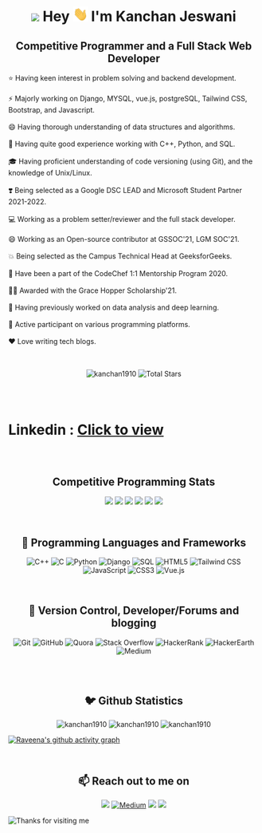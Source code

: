 <h1 align="center">  <img src="https://github.com/JayantGoel001/JayantGoel001/blob/master/GIF/Earth.gif" width="24px" style="max-width:100%;"> Hey <img src="https://github.com/ABSphreak/ABSphreak/blob/master/gifs/Hi.gif" width="30px"> I'm Kanchan Jeswani</h1>

<h2 align="center"> Competitive Programmer and a Full Stack Web Developer</h2>      


<p align="center">
  <samp>
    <p>
  ⭐ Having keen interest in problem solving and backend development.
<br>
       <br>
   ⚡  Majorly working on Django, MYSQL, vue.js, postgreSQL, Tailwind CSS, Bootstrap, and Javascript.
    <br>
      <br>
    😄  Having thorough understanding of data structures and algorithms.
    <br>
       <br>
     👀  Having quite good experience working with C++, Python, and SQL.
    <br>
       <br>
    🎓  Having proficient understanding of code versioning (using Git), and the knowledge of Unix/Linux.
    <br> <br>
   ❣️  Being selected as a Google DSC LEAD and Microsoft Student Partner 2021-2022.
     <br> <br>
    💻  Working as a problem setter/reviewer and the full stack developer.
    <br> <br>
   😄  Working as an Open-source contributor at GSSOC'21, LGM SOC'21.
    <br> <br>
   💥  Being selected as the Campus Technical Head at GeeksforGeeks.
     <br> <br>
    🤩  Have been a part of the CodeChef 1:1 Mentorship Program 2020.
    <br> <br>
    👩‍🎓  Awarded with the Grace Hopper Scholarship'21.
    <br> <br>
    🌟  Having previously worked on data analysis and deep learning. 
    <br> <br>
     🌱  Active participant on various programming platforms.
   <br> <br>
    ❤️  Love writing tech blogs.

<br>
  </samp><br><br>

  

  <p align="center">
 <img src="https://komarev.com/ghpvc/?username=kanchan1910" alt="kanchan1910" /> 
  <img src="https://img.shields.io/github/stars/kanchan1910?label=Stars" alt="Total Stars">
</p>
<br><br>

 # **Linkedin** : <a href="https://www.linkedin.com/in/kanchan-jeswani-888827173/" target="_blank" rel="nofollow">Click to view</a></p>
 <br>
   

<h2 align="center">Competitive Programming Stats</h2>
<p align="center">
<a target="_blank" href="https://leetcode.com/Kanchan19102000/"><img src="https://img.shields.io/badge/Leetcode-%2312100E.svg?&style=for-the-badge&logo=leetcode&logoColor=white" /></a>
<a target="_blank" href="https://www.codechef.com/users/kanchan1930"><img src="https://img.shields.io/badge/Codechef-%23D14836.svg?&style=for-the-badge&logo=codecheflogoColor=white" /></a>
<a target="_blank" href="https://codeforces.com/profile/kanchan_jeswani/"><img src="https://img.shields.io/badge/codeforces-%230077B5.svg?&style=for-the-badge&logo=codeforceslogoColor=white" /></a>
<a target="_blank" href="https://www.hackerrank.com/kanchanjeswani21/"><img src="https://img.shields.io/badge/hackerrank-%23F7DF1E.svg?&style=for-the-badge&logo=hackerranklogoColor=white" /></a>
<a target="_blank" href="https://www.hackerearth.com/@kanchan134/"><img src="https://img.shields.io/badge/hackerearth-%23092E20.svg?&style=for-the-badge&logo=hackerearthlogoColor=white" /></a>
  <a target="_blank" href="https://auth.geeksforgeeks.org/user/kanchanjeswani/practice/"><img src="https://img.shields.io/badge/geeksforgeeks-%23323330.svg?&style=for-the-badge&logo=geeksforgeekslogoColor=white" /></a>
</p>

<br>
<h2 align="center"> 🔭 Programming Languages and Frameworks</h2>
<p align="center">
<img alt="C++" src="https://img.shields.io/badge/c++%20-%2300599C.svg?&style=for-the-badge&logo=c%2B%2B&ogoColor=white"/>
<img alt="C" src="https://img.shields.io/badge/c%20-%23F7DF1E.svg?&style=for-the-badge&logo=c&logoColor=white"/>
<img alt="Python" src="https://img.shields.io/badge/python%20-%2314354C.svg?&style=for-the-badge&logo=python&logoColor=white"/>
  <img alt="Django" src="https://img.shields.io/badge/django%20-%23092E20.svg?&style=for-the-badge&logo=django&logoColor=white"/>
  <img alt="SQL" src="https://img.shields.io/badge/SQL%20-%23F7DF1E.svg?&style=for-the-badge&logo=sql&logoColor=white"/>
<img alt="HTML5" src="https://img.shields.io/badge/html5%20-%23E34F26.svg?&style=for-the-badge&logo=html5&logoColor=white"/>
<img alt="Tailwind CSS" src="https://img.shields.io/badge/Tailwind CSS%20-%2343853D.svg?&style=for-the-badge&logo=node.js&logoColor=white"/>
<img alt="JavaScript" src="https://img.shields.io/badge/javascript%20-%23323330.svg?&style=for-the-badge&logo=javascript&logoColor=%23F7DF1E"/>
<img alt="CSS3" src="https://img.shields.io/badge/css3%20-%231572B6.svg?&style=for-the-badge&logo=css3&logoColor=white"/>
  <img alt="Vue.js" src="https://img.shields.io/badge/vue%20-%2320232a.svg?&style=for-the-badge&logo=vue&logoColor=%2361DAFB"/>

</p>
<br>
<h2 align="center"> 🔭 Version Control, Developer/Forums and blogging</h2>
<p align="center">
  <img alt="Git" src="https://img.shields.io/badge/git%20-%23F05033.svg?&style=for-the-badge&logo=git&logoColor=white"/>
<img alt="GitHub" src="https://img.shields.io/badge/github%20-%23121011.svg?&style=for-the-badge&logo=github&logoColor=white"/>
<img alt="Quora" src="https://img.shields.io/badge/Quora%20-%23B92B27.svg?&style=for-the-badge&logo=Quora&logoColor=white"/>
<img alt="Stack Overflow" src="https://img.shields.io/badge/-Stack%20overflow-FE7A16?style=for-the-badge&logo=stack-overflow&logoColor=white"/>
<img alt="HackerRank" src="https://img.shields.io/badge/-Hackerrank-2EC866?style=for-the-badge&logo=HackerRank&logoColor=white"/>
<img alt="HackerEarth" src="https://img.shields.io/badge/HackerEarth%20-%232C3454.svg?&style=for-the-badge&logo=HackerEarth&logoColor=Blue"/>
<img alt="Medium" src="https://img.shields.io/badge/Medium-12100E?style=for-the-badge&logo=medium&logoColor=white"/>

</p>
<br><br>

<h2 align="center">🐦 Github Statistics </h2>
<p align="center">

<img src="https://github-readme-streak-stats.herokuapp.com/?user=kanchan1910&theme=tokyonight" alt="kanchan1910" />
<img src="https://github-readme-stats.vercel.app/api?username=kanchan1910&show_icons=true&hide_border=true&theme=tokyonight" alt="kanchan1910" />
<img src="https://github-readme-stats.vercel.app/api/top-langs/?username=kanchan1910&layout=compact&theme=tokyonight" alt="kanchan1910" />
<!-- <img src="https://github-contribution-stats.vercel.app/api/?username=kanchan1910" alt="kanchan1910" /> -->
<!-- <img src="https://activity-graph.herokuapp.com/graph?username=kanchan1910" alt="kanchan1910" /> -->
</p>

[![Raveena's github activity graph](https://activity-graph.herokuapp.com/graph?username=kanchan1910&bg_color=000000&color=4cd8f0&line=2fc8ee&point=ffffff&area=true&hide_border=true)](https://github.com/RaveenaBhasin/github-readme-activity-graph)

<br>
<h2 align="center">📫 Reach out to me on</h2>
<p align="center">
<a target="_blank"href="https://www.linkedin.com/in/kanchan-jeswani-888827173/"><img src="https://img.shields.io/badge/linkedin-%230077B5.svg?&style=for-the-badge&logo=linkedin&logoColor=white" /></a>
<a href="https://kanchanjeswani2000.medium.com/" target = "_blank" rel="nofollow"><img alt="Medium" src="https://camo.githubusercontent.com/49c80c79c674e543c2c7c2ee7930cc15791f4bd56da17c4b3c91c273349bef8d/68747470733a2f2f696d672e736869656c64732e696f2f62616467652f6d656469756d2d2532333132313030452e7376673f267374796c653d666f722d7468652d6261646765266c6f676f3d6d656469756d266c6f676f436f6c6f723d7768697465" data-canonical-src="https://img.shields.io/badge/medium-%2312100E.svg?&amp;style=for-the-badge&amp;logo=medium&amp;logoColor=white" style="max-width:100%;"></a>
<a href="mailto:kanchanjeswani2000@gmail.com?subject=Hello%20Harsh,%20From%20Github"><img src="https://img.shields.io/badge/gmail-%23D14836.svg?&style=for-the-badge&logo=gmail&logoColor=white" /></a>
<a href="https://stackoverflow.com/users/12067576/kanchan-jeswani" target = "_blank">
<img src="https://img.shields.io/badge/-Stack%20overflow-FE7A16?style=for-the-badge&logo=stack-overflow&logoColor=white"/>
</a>  
</p>

<img height="120" alt="Thanks for visiting me" width="100%" src="https://raw.githubusercontent.com/BrunnerLivio/brunnerlivio/master/images/marquee.svg" />
<br />


